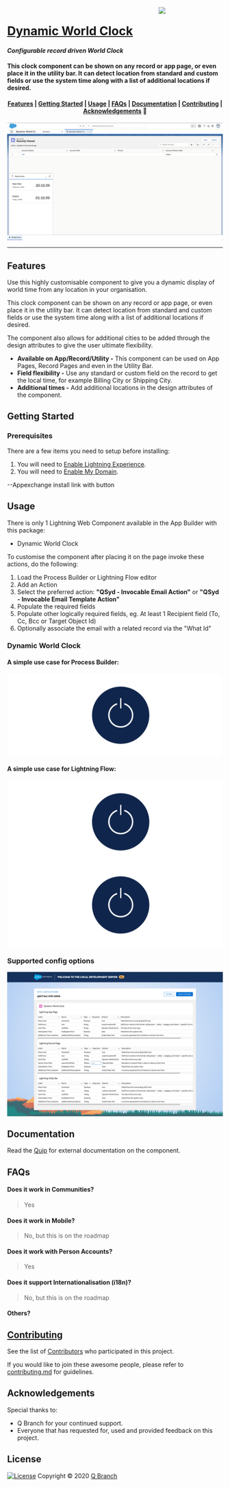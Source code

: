 <!--
Badges unsupported
[![Stars][stars-shield]][repository-url] [![Forks][forks-shield]][repository-url] [![Downloads][downloads-shield]][downloads-url] [![Issues][issues-shield]][issues-url]
-->

<div>
	<img align="right" width="150" src="../master/images/qbranch_logo.gif">
</div>

# <a href="https://appexchange.salesforce.com/appxListingDetail?listingId=a0N3A00000FZGsLUAX">Dynamic World Clock</a>

#### _Configurable record driven World Clock_

#### This clock component can be shown on any record or app page, or even place it in the utility bar. It can detect location from standard and custom fields or use the system time along with a list of additional locations if desired.

<h4 align="center">
	<a href="#features">Features</a> |
	<a href="#getting-started">Getting Started</a> |
	<a href="#usage">Usage</a> |
	<a href="#faqs">FAQs</a> |
	<a href="#documentation">Documentation</a> |
    <!--
    <a href="#tests">Tests</a> |
    -->
	<a href="#contributing">Contributing</a> |
	<a href="#acknowledgements">Acknowledgements</a> 🥰
</h4>

<p align="center">
	<img src="images/screenshot2.png">
</p>

---

## Features

Use this highly customisable component to give you a dynamic display of world time from any location in your organisation.

This clock component can be shown on any record or app page, or even place it in the utility bar. It can detect location from standard and custom fields or use the system time along with a list of additional locations if desired.

The component also allows for additional cities to be added through the design attributes to give the user ultimate flexibility.

- **Available on App/Record/Utility -** This component can be used on App Pages, Record Pages and even in the Utility Bar.
- **Field flexibility -** Use any standard or custom field on the record to get the local time, for example Billing City or Shipping City.
- **Additional times -** Add additional locations in the design attributes of the component.

## Getting Started

### Prerequisites

There are a few items you need to setup before installing:

1. You will need to [Enable Lightning Experience](https://trailhead.salesforce.com/en/content/learn/modules/lex_migration_introduction/lex_migration_introduction_administration).
2. You will need to [Enable My Domain](https://trailhead.salesforce.com/en/content/learn/modules/identity_login/identity_login_my_domain).

--Appexchange install link with button

## Usage

There is only 1 Lightning Web Component available in the App Builder with this package:

- Dynamic World Clock

To customise the component after placing it on the page invoke these actions, do the following:

1. Load the Process Builder or Lightning Flow editor
2. Add an Action
3. Select the preferred action: **"QSyd - Invocable Email Action"** or **"QSyd - Invocable Email Template Action"**
4. Populate the required fields
5. Populate other logically required fields, eg. At least 1 Recipient field (To, Cc, Bcc or Target Object Id)
6. Optionally associate the email with a related record via the "What Id"

### Dynamic World Clock

#### A simple use case for Process Builder:

<div>
	<img align="center" src="images/qbranch_logo.gif">
</div>

#### A simple use case for Lightning Flow:

<div>
	<img align="center" src="images/qbranch_logo.gif">
<div>
	<img align="center" src="images/qbranch_logo.gif">
</div>

### Supported config options

<div>
	<img align="center" src="images/screenshot3.png">
</div>

## Documentation

Read the [Quip][quip-url] for external documentation on the component.

<!---
## [Tests][tests-url]

ADD JEST TESTS
-->

## FAQs

#### Does it work in Communities?

> Yes

#### Does it work in Mobile?

> No, but this is on the roadmap

#### Does it work with Person Accounts?

> Yes

#### Does it support Internationalisation (i18n)?

> No, but this is on the roadmap

#### Others?

## [Contributing](/CONTRIBUTING.md)

See the list of [Contributors][contributors-url] who participated in this project.

If you would like to join these awesome people, please refer to [contributing.md](/CONTRIBUTING.md) for guidelines.

## Acknowledgements

Special thanks to:

- Q Branch for your continued support.
- Everyone that has requested for, used and provided feedback on this project.

## License

[![License][license-shield]][license-url] Copyright © 2020 [Q Branch][author-url]

<!--- Images -->

[stars-shield]: https://img.shields.io/github/stars/sfdc-qbranch/DynamicWorldClock?style=flat-square&color=green
[forks-shield]: https://img.shields.io/github/forks/sfdc-qbranch/DynamicWorldClock?style=flat-square
[version-shield]: https://img.shields.io/github/tag/sfdc-qbranch/DynamicWorldClock?label=release&color=green
[downloads-shield]: https://img.shields.io/github/downloads/sfdc-qbranch/DynamicWorldClock/total?style=flat-square&color=violet
[issues-shield]: https://img.shields.io/github/issues-raw/sfdc-qbranch/DynamicWorldClock?style=flat-square&color=red
[license-shield]: https://img.shields.io/badge/License-BSD%203--Clause-blue.svg

<!--- Urls -->

[repository-url]: https://github.com/sfdc-qbranch/DynamicWorldClock
[downloads-url]: https://github.com/sfdc-qbranch/DynamicWorldClock/releases
[issues-url]: https://github.com/sfdc-qbranch/DynamicWorldClock/issues
[license-url]: https://opensource.org/licenses/BSD-3-Clause
[author-url]: http://github.com/shocks13
[contributors-url]: https://github.com/sfdc-qbranch/DynamicWorldClock/contributors
[tests-url]: https://github.com/sfdc-qbranch/DynamicWorldClock/tests
[quip-url]: https://salesforce.quip.com/um8sAuXNyCnO
